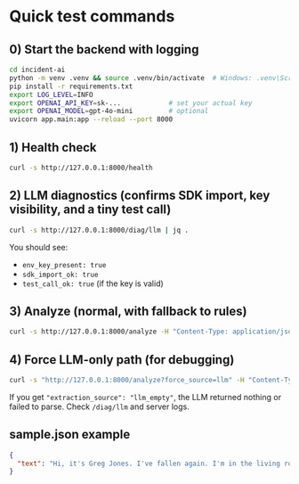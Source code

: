 
# Quick test commands

## 0) Start the backend with logging
```bash
cd incident-ai
python -m venv .venv && source .venv/bin/activate  # Windows: .venv\Scripts\activate
pip install -r requirements.txt
export LOG_LEVEL=INFO
export OPENAI_API_KEY=sk-...            # set your actual key
export OPENAI_MODEL=gpt-4o-mini         # optional
uvicorn app.main:app --reload --port 8000
```

## 1) Health check
```bash
curl -s http://127.0.0.1:8000/health
```

## 2) LLM diagnostics (confirms SDK import, key visibility, and a tiny test call)
```bash
curl -s http://127.0.0.1:8000/diag/llm | jq .
```

You should see:
- `env_key_present: true`
- `sdk_import_ok: true`
- `test_call_ok: true` (if the key is valid)

## 3) Analyze (normal, with fallback to rules)
```bash
curl -s http://127.0.0.1:8000/analyze -H "Content-Type: application/json" -d @sample.json | jq .
```

## 4) Force LLM-only path (for debugging)
```bash
curl -s "http://127.0.0.1:8000/analyze?force_source=llm" -H "Content-Type: application/json" -d @sample.json | jq .
```

If you get `"extraction_source": "llm_empty"`, the LLM returned nothing or failed to parse. Check `/diag/llm` and server logs.

## sample.json example
```json
{
  "text": "Hi, it's Greg Jones. I've fallen again. I'm in the living room. This is the third time this week."
}
```
